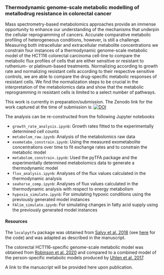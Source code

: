 ### Thermodynamic genome-scale metabolic modelling of metallodrug resistance in colorectal cancer

Mass spectrometry-based metabolomics approaches provide an immense opportunity to enhance our understanding of the mechanisms that underpin the cellular reprogramming of cancers. Accurate comparative metabolic profiling of heterogeneous conditions, however, is still a challenge. Measuring both intracellular and extracellular metabolite concentrations we constrain four instances of a thermodynamic genome-scale metabolic model of the HCT116 colorectal carcinoma cell-line to compare the metabolic flux profiles of cells that are either sensitive or resistant to ruthenium- or platinum-based treatments. Normalizing according to growth rate and normalizing resistant cells according to their respective sensitive controls, we are able to compare the drug-specific metabolic responses of resistant cells. We find the normalization steps to be crucial in the interpretation of the metabolomics data and show that the metabolic reprogramming in resistant cells is limited to a select number of pathways.

This work is currently in preparation/submission. The Zenodo link for the work captured at the time of submission is: 
[![DOI](https://zenodo.org/badge/351150240.svg)](https://zenodo.org/badge/latestdoi/351150240)

The analysis can be re-constructed from the following Jupyter notebooks
- `growth_rate_analysis.ipynb`: Growth rates fitted to the experimentally determined cell counts 
- `metabolom_raw.ipynb`: Analysis of the metabolomics raw data 
- `exometabo_constrain.ipynb`: Using the measured exometabolite concentrations over time to fit exchange rates and to constrain the metabolic model 
- `metabolom_constrain.ipynb`: Used the pyTFA package and the experimentally determined metabolomics data to generate a thermodynamic model
- `flux_analysis.ipynb`: Analyses of the flux values calculated in the thermodynamic analysis 
- `seahorse_comp.ipynb`: Analyses of flux values calculated in the thermodynamic analysis with respect to energy metabolism 
- `hypoxia_simulate.ipynb`: For simulating hypoxic conditions using the previously generated model instances
- `FAlim_simulate.ipynb`: For simulating changes in fatty acid supply using the previously generated model instances 

#### Resources 

The `localpytfa` package was obtained from [Salvy et al. 2018](https://academic.oup.com/bioinformatics/article/35/1/167/5047753) (see [here](https://github.com/EPFL-LCSB/pytfa) for the code) and was adapted as described in the manuscript. 

The colorectal HCT116-specific genome-scale metabolic model was obtained from [Robinson et al. 2020](https://stke.sciencemag.org/content/13/624/eaaz1482) and compared to a combined model of the person-specific metabolic models produced by [Uhlen et al. 2017](https://science.sciencemag.org/content/357/6352/eaan2507). 

A link to the manuscript will be provided here upon publication. 
